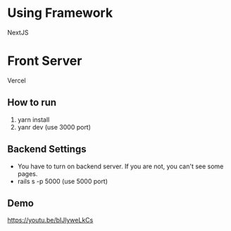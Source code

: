 # Using Framework
NextJS 

# Front Server
Vercel

## How to run
1. yarn install
2. yanr dev  (use 3000 port)

## Backend Settings
- You have to turn on backend server. If you are not, you can't see some pages.
- rails s -p 5000 (use 5000 port)

## Demo
https://youtu.be/bIJlyweLkCs 
